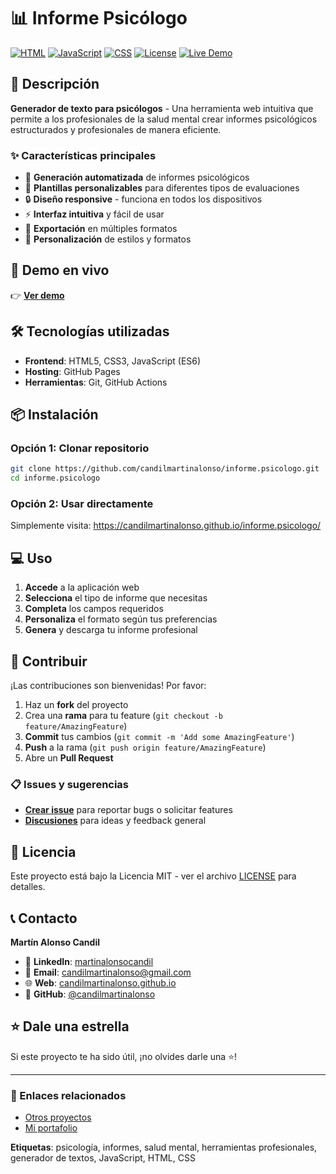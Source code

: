 # 📊 Informe Psicólogo

[![HTML](https://img.shields.io/badge/HTML-5-E34F26?style=flat-square&logo=html5&logoColor=white)](https://developer.mozilla.org/en-US/docs/Web/HTML)
[![JavaScript](https://img.shields.io/badge/JavaScript-ES6-F7DF1E?style=flat-square&logo=javascript&logoColor=black)](https://developer.mozilla.org/en-US/docs/Web/JavaScript)
[![CSS](https://img.shields.io/badge/CSS-3-1572B6?style=flat-square&logo=css3&logoColor=white)](https://developer.mozilla.org/en-US/docs/Web/CSS)
[![License](https://img.shields.io/badge/License-MIT-green?style=flat-square)](LICENSE)
[![Live Demo](https://img.shields.io/badge/Demo-Live-brightgreen?style=flat-square)](https://candilmartinalonso.github.io/informe.psicologo/)

## 🧠 Descripción

**Generador de texto para psicólogos** - Una herramienta web intuitiva que permite a los profesionales de la salud mental crear informes psicológicos estructurados y profesionales de manera eficiente.

### ✨ Características principales

- 📝 **Generación automatizada** de informes psicológicos
- 🎯 **Plantillas personalizables** para diferentes tipos de evaluaciones
- 🔒 **Diseño responsive** - funciona en todos los dispositivos
- ⚡ **Interfaz intuitiva** y fácil de usar
- 📄 **Exportación** en múltiples formatos
- 🎨 **Personalización** de estilos y formatos

## 🚀 Demo en vivo

👉 **[Ver demo](https://candilmartinalonso.github.io/informe.psicologo/)**

## 🛠️ Tecnologías utilizadas

- **Frontend**: HTML5, CSS3, JavaScript (ES6)
- **Hosting**: GitHub Pages
- **Herramientas**: Git, GitHub Actions

## 📦 Instalación

### Opción 1: Clonar repositorio
```bash
git clone https://github.com/candilmartinalonso/informe.psicologo.git
cd informe.psicologo
```

### Opción 2: Usar directamente
Simplemente visita: https://candilmartinalonso.github.io/informe.psicologo/

## 💻 Uso

1. **Accede** a la aplicación web
2. **Selecciona** el tipo de informe que necesitas
3. **Completa** los campos requeridos
4. **Personaliza** el formato según tus preferencias
5. **Genera** y descarga tu informe profesional

## 🤝 Contribuir

¡Las contribuciones son bienvenidas! Por favor:

1. Haz un **fork** del proyecto
2. Crea una **rama** para tu feature (`git checkout -b feature/AmazingFeature`)
3. **Commit** tus cambios (`git commit -m 'Add some AmazingFeature'`)
4. **Push** a la rama (`git push origin feature/AmazingFeature`)
5. Abre un **Pull Request**

### 📋 Issues y sugerencias

- **[Crear issue](https://github.com/candilmartinalonso/informe.psicologo/issues)** para reportar bugs o solicitar features
- **[Discusiones](https://github.com/candilmartinalonso/informe.psicologo/discussions)** para ideas y feedback general

## 📄 Licencia

Este proyecto está bajo la Licencia MIT - ver el archivo [LICENSE](LICENSE) para detalles.

## 📞 Contacto

**Martín Alonso Candil**
- 💼 **LinkedIn**: [martinalonsocandil](https://linkedin.com/in/martinalonsocandil)
- 📧 **Email**: candilmartinalonso@gmail.com
- 🌐 **Web**: [candilmartinalonso.github.io](https://candilmartinalonso.github.io/)
- 🐙 **GitHub**: [@candilmartinalonso](https://github.com/candilmartinalonso)

## ⭐ Dale una estrella

Si este proyecto te ha sido útil, ¡no olvides darle una ⭐!

---

### 🔗 Enlaces relacionados

- [Otros proyectos](https://github.com/candilmartinalonso?tab=repositories)
- [Mi portafolio](https://candilmartinalonso.github.io/)

**Etiquetas**: psicología, informes, salud mental, herramientas profesionales, generador de textos, JavaScript, HTML, CSS
